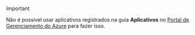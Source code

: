 > [!IMPORTANT]
> Não é possível usar aplicativos registrados na guia **Aplicativos** no [Portal de Gerenciamento do Azure](https://manage.windowsazure.com/) para fazer isso.
> 
> 



<!--HONumber=Jan17_HO1-->



